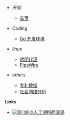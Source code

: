 - *开始*
    - [首页](/)

- *Coding*
    - [Go 开发环境](coding/20220611-golang_setup)

- *linux*
    - [透明代理](linux/20211210-tproxy)
    - [PipeWire](linux/20220627-pipewire.md)

- *others*
    - [专利数据](CZ-railway-potents-filiter)
    - [社会网络分析](centrality/network_analysis)

**Links**
- [![Bilibili](https://raw.githubusercontent.com/Yakkhini/basic-book/main/docs/_media/logo/bilibili.svg)@人工湖粉碎漩涡](//space.bilibili.com/89698554)
